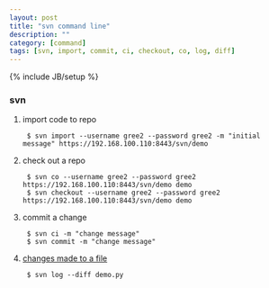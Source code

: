 ```yaml
---
layout: post
title: "svn command line"
description: ""
category: [command]
tags: [svn, import, commit, ci, checkout, co, log, diff]
---
```

{% include JB/setup %}


### svn

1. import code to repo

        $ svn import --username gree2 --password gree2 -m "initial message" https://192.168.100.110:8443/svn/demo

1. check out a repo

        $ svn co --username gree2 --password gree2 https://192.168.100.110:8443/svn/demo demo
        $ svn checkout --username gree2 --password gree2 https://192.168.100.110:8443/svn/demo demo

1. commit a change

        $ svn ci -m "change message"
        $ svn commit -m "change message"

1. [changes made to a file](https://stackoverflow.com/questions/282802/how-can-i-view-all-historical-changes-to-a-file-in-svn/24938573#24938573)

        $ svn log --diff demo.py
